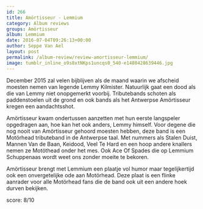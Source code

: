 ```yaml
---
id: 266
title: Amörtisseur - Lemmium
category: Album reviews
groups: Amörtisseur
album: Lemmium
date: 2016-07-04T09:26:13+00:00
author: Seppe Van Ael
layout: post
permalink: /album-review/review-amortisseur-lemmium/
image: tumblr_inline_o9s8xtNKps1uncqs0_540-e1480428639446.jpg
---
```

December 2015 zal velen bijblijven als de maand waarin we afscheid moesten nemen van legende Lemmy Kilmister. Natuurlijk gaat een dood als die van Lemmy niet onopgemerkt voorbij. Tributebands schoten als paddenstoelen uit de grond en ook bands als het Antwerpse Amörtisseur kregen een aandachtsshot.

Amörtisseur kwam ondertussen aanzetten met hun eerste langspeler opgedragen aan, hoe kan het ook anders, Lemmy himself. Voor degene die nog nooit van Amörtisseur gehoord moesten hebben, deze band is een Motörhead tributeband in de Antwerpse taal. Met nummers als Stalen Duist, Mannen Van de Baan, Keidood, Veel Te Hard en een hoop andere knallers nemen ze Motöthead onder het mes. Ook Ace Of Spades die op Lemmium Schuppenaas wordt weet ons zonder moeite te bekoren.

Amörtisseur brengt met Lemmium een plaatje vol humor maar tegelijkertijd ook een onvergetelijke ode aan Motörhead. Deze plaat is een flinke aanrader voor alle Motörhead fans die de band ook uit een andere hoek durven bekijken.

score: 8/10